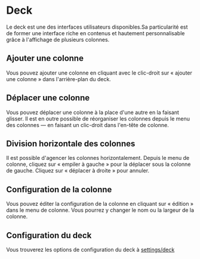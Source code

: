 # Deck

Le deck est une des interfaces utilisateurs disponibles.Sa particularité est de former une interface riche en contenus et hautement personnalisable grâce à l'affichage de plusieurs colonnes.

## Ajouter une colonne
Vous pouvez ajouter une colonne en cliquant avec le clic-droit sur « ajouter une colonne » dans l'arrière-plan du deck.

## Déplacer une colonne
Vous pouvez déplacer une colonne à la place d'une autre en la faisant glisser. Il est en outre possible de réorganiser les colonnes depuis le menu des colonnes — en faisant un clic-droit dans l'en-tête de colonne.

## Division horizontale des colonnes
Il est possible d'agencer les colonnes horizontalement. Depuis le menu de colonne, cliquez sur « empiler à gauche » pour la déplacer sous la colonne de gauche. Cliquez sur « déplacer à droite » pour annuler.

## Configuration de la colonne
Vous pouvez éditer la configuration de la colonne en cliquant sur « édition » dans le menu de colonne. Vous pourrez y changer le nom ou la largeur de la colonne.

## Configuration du deck
Vous trouverez les options de configuration du deck à [settings/deck](/settings/deck)
